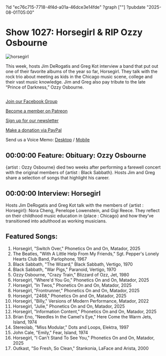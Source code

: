 ?id "ec76c715-7718-4f4d-a01a-46dce3e14fde"
?graph [""]
?pubdate "2025-08-01T05:00"
# Show 1027: Horsegirl & RIP Ozzy Osbourne

![horsegirl](https://static.soundopinions.org/images/2025/main-press-photo-re-edit-1.jpg)

This week, hosts Jim DeRogatis and Greg Kot interview a band that put out one of their favorite albums of the year so far, Horsegirl. They talk with the rock trio about meeting as kids in the Chicago music scene, college and their vast music knowledge. Jim and Greg also pay tribute to the late “Prince of Darkness,” Ozzy Osbourne.


## 

[Join our Facebook Group](https://bit.ly/3sivr9T) 

[Become a member on Patreon](https://bit.ly/3slWZvc)

[Sign up for our newsletter](https://bit.ly/3eEvRnG)

[Make a donation via PayPal](https://bit.ly/3dmt9lU)

Send us a Voice Memo: [Desktop](http://bit.ly/2RyD5Ah) / [Mobile](http://sayhi.chat/soundops)


## 00:00:00 Feature: Obituary: Ozzy Osbourne

{artist : Ozzy Osbourne} died two weeks after performing a farewell concert with the original members of {artist : Black Sabbath}. Hosts Jim and Greg share a selection of songs that highlight his career.

## 00:00:00 Interview: Horsegirl

Hosts Jim DeRogatis and Greg Kot talk with the members of {artist : Horsegirl}: Nora Cheng, Penelope Lowenstein, and Gigi Reece. They reflect on their childhood music education in {place : Chicago} and how they’ve transitioned into adulthood as working musicians.  



## Featured Songs:

1. Horsegirl, "Switch Over," Phonetics On and On, Matador, 2025
2. The Beatles, "With A Little Help From My Friends," Sgt. Pepper's Lonely Hearts Club Band, Parlophone, 1967
3. Black Sabbath, "The Wizard," Black Sabbath, Vertigo, 1970
4. Black Sabbath, "War Pigs," Paranoid, Vertigo, 1970
5. Ozzy Osbourne, "Crazy Train," Blizzard of Ozz, Jet, 1980
6. Horsegirl, "Where'd You Go," Phonetics On and On, Matador, 2025
7. Horsegirl, "In Twos," Phonetics On and On, Matador, 2025
8. Horsegirl, "Frontrunner," Phonetics On and On, Matador, 2025
9. Horsegirl, "2468," Phonetics On and On, Matador, 2025
10. Horsegirl, "Billy," Versions of Modern Performance, Matador, 2022
11. Horsegirl, "Julie," Phonetics On and On, Matador, 2025
12. Horsegirl, "Information Content," Phonetics On and On, Matador, 2025
13. Brian Eno, "Needles In the Camel's Eye," Here Come the Warm Jets, Island, 1974
14. Stereolab, "Miss Modular," Dots and Loops, Elektra, 1997
15. John Cale, "Emily," Fear, Island, 1974
16. Horsegirl, "I Can't Stand To See You," Phonetics On and On, Matador, 2025
17. Outkast, "So Fresh, So Clean," Stankonia, LaFace and Arista, 2000